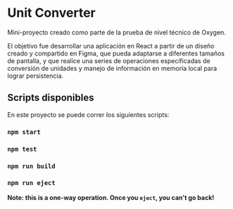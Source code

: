 # Unit Converter

Mini-proyecto creado como parte de la prueba de nivel técnico de Oxygen.

El objetivo fue desarrollar una aplicación en React a partir de un diseño creado y compartido en Figma, que pueda adaptarse a diferentes tamaños de pantalla, y que realice una series de operaciones específicadas de conversión de unidades y manejo de información en memoría local para lograr persistencia.

## Scripts disponibles

En este proyecto se puede correr los siguientes scripts:

### `npm start`

### `npm test`

### `npm run build`

### `npm run eject`

**Note: this is a one-way operation. Once you `eject`, you can't go back!**
